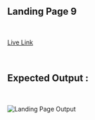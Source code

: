 ## Landing Page 9
<br>

[Live Link](https://priyanshi-landingpage-nine.netlify.app/)

<br>


## Expected Output :
<br>

![Landing Page Output](output.png)
